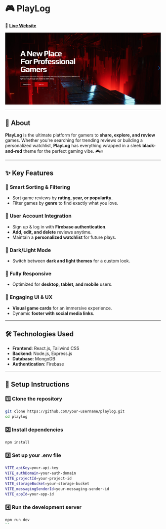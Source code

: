 # **🎮 PlayLog**
🚀 **[Live Website](https://playlog-81400.web.app)**  

<p align="center">
  <img src="https://raw.githubusercontent.com/ASSabbir/PlayLog/refs/heads/main/Capture.PNG" alt="Banner Image" />
</p>

 

---

## **📖 About**  
**PlayLog** is the ultimate platform for gamers to **share, explore, and review** games. Whether you're searching for trending reviews or building a personalized watchlist, **PlayLog** has everything wrapped in a sleek **black-and-red** theme for the perfect gaming vibe. 🎮🔥  

---

## **✨ Key Features**  

### 🎯 **Smart Sorting & Filtering**  
- Sort game reviews by **rating, year, or popularity**.  
- Filter games by **genre** to find exactly what you love.  

### 🔐 **User Account Integration**  
- Sign up & log in with **Firebase authentication**.  
- **Add, edit, and delete** reviews anytime.  
- Maintain a **personalized watchlist** for future plays.  

### 🌙 **Dark/Light Mode**  
- Switch between **dark and light themes** for a custom look.  

### 📱 **Fully Responsive**  
- Optimized for **desktop, tablet, and mobile** users.  

### 🚀 **Engaging UI & UX**  
- **Visual game cards** for an immersive experience.  
- Dynamic **footer with social media links**.  

---

## **🛠️ Technologies Used**  

- **Frontend**: React.js, Tailwind CSS  
- **Backend**: Node.js, Express.js  
- **Database**: MongoDB  
- **Authentication**: Firebase  

---

## **📌 Setup Instructions**  

### 1️⃣ Clone the repository  
```sh
git clone https://github.com/your-username/playlog.git
cd playlog
```

### 2️⃣ Install dependencies
```sh
npm install
```

### 3️⃣ Set up your .env file
```sh
VITE_apiKey=your-api-key
VITE_authDomain=your-auth-domain
VITE_projectId=your-project-id
VITE_storageBucket=your-storage-bucket
VITE_messagingSenderId=your-messaging-sender-id
VITE_appId=your-app-id
```

### 4️⃣ Run the development server
```sh
npm run dev
``


